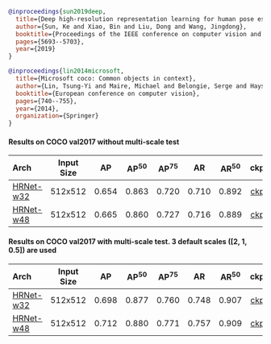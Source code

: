 <!-- [ALGORITHM] -->

```bibtex
@inproceedings{sun2019deep,
  title={Deep high-resolution representation learning for human pose estimation},
  author={Sun, Ke and Xiao, Bin and Liu, Dong and Wang, Jingdong},
  booktitle={Proceedings of the IEEE conference on computer vision and pattern recognition},
  pages={5693--5703},
  year={2019}
}
```

<!-- [DATASET] -->

```bibtex
@inproceedings{lin2014microsoft,
  title={Microsoft coco: Common objects in context},
  author={Lin, Tsung-Yi and Maire, Michael and Belongie, Serge and Hays, James and Perona, Pietro and Ramanan, Deva and Doll{\'a}r, Piotr and Zitnick, C Lawrence},
  booktitle={European conference on computer vision},
  pages={740--755},
  year={2014},
  organization={Springer}
}
```

#### Results on COCO val2017 without multi-scale test

| Arch | Input Size | AP | AP<sup>50</sup> | AP<sup>75</sup> | AR | AR<sup>50</sup> | ckpt | log |
| :----------------- | :-----------: | :------: | :------: | :------: | :------: | :------: |:------: |:------: |
| [HRNet-w32](/configs/body/2d_kpt_sview_rgb_img/associative_embedding/coco/hrnet_w32_coco_512x512.py)  | 512x512 | 0.654 | 0.863 | 0.720 | 0.710 | 0.892 | [ckpt](https://download.openmmlab.com/mmpose/bottom_up/hrnet_w32_coco_512x512-bcb8c247_20200816.pth) | [log](https://download.openmmlab.com/mmpose/bottom_up/hrnet_w32_coco_512x512_20200816.log.json) |
| [HRNet-w48](/configs/body/2d_kpt_sview_rgb_img/associative_embedding/coco/hrnet_w48_coco_512x512.py)  | 512x512 | 0.665 | 0.860 | 0.727 | 0.716 | 0.889 | [ckpt](https://download.openmmlab.com/mmpose/bottom_up/hrnet_w48_coco_512x512-cf72fcdf_20200816.pth) | [log](https://download.openmmlab.com/mmpose/bottom_up/hrnet_w48_coco_512x512_20200816.log.json) |

#### Results on COCO val2017 with multi-scale test. 3 default scales (\[2, 1, 0.5\]) are used

| Arch | Input Size | AP | AP<sup>50</sup> | AP<sup>75</sup> | AR | AR<sup>50</sup> | ckpt | log |
| :----------------- | :-----------: | :------: | :------: | :------: | :------: | :------: |:------: |:------: |
| [HRNet-w32](/configs/body/2d_kpt_sview_rgb_img/associative_embedding/coco/hrnet_w32_coco_512x512.py)  | 512x512 | 0.698 | 0.877 | 0.760 | 0.748 | 0.907 | [ckpt](https://download.openmmlab.com/mmpose/bottom_up/hrnet_w32_coco_512x512-bcb8c247_20200816.pth) | [log](https://download.openmmlab.com/mmpose/bottom_up/hrnet_w32_coco_512x512_20200816.log.json) |
| [HRNet-w48](/configs/body/2d_kpt_sview_rgb_img/associative_embedding/coco/hrnet_w48_coco_512x512.py)  | 512x512 | 0.712 | 0.880 | 0.771 | 0.757 | 0.909 | [ckpt](https://download.openmmlab.com/mmpose/bottom_up/hrnet_w48_coco_512x512-cf72fcdf_20200816.pth) | [log](https://download.openmmlab.com/mmpose/bottom_up/hrnet_w48_coco_512x512_20200816.log.json) |
